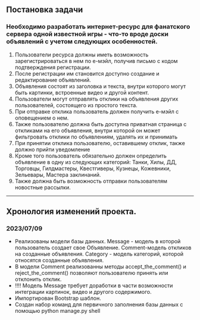 ## Постановка задачи 
### Необходимо разработать интернет-ресурс для фанатского сервера одной известной игры - что-то вроде доски объявлений с учетом следующих особенностей.
1. Пользователи ресурса должны иметь возможность зарегистрироваться в нем по е-мэйл, получив письмо с кодом подтверждения регистрации.
2. После регистрации им становится доступно создание и редактирование объявлений.
3. Объявления состоят из заголовка и текста, внутри которого могут быть картинки, встроенные видео и другой контент.
4. Пользователи могут отправлять отклики на объявления других пользователей, состоящего из простого текста.
5. При отправке отклика пользователь должен получить е-мэйл с оповещением о нем.
6. Также пользователю должна быть доступна приватная страница с откликами на его объявления, внутри которой он может фильтровать отклики по объявлениям, удалять их и принимать
7. При принятии отклика пользователю, оставившему отклик, также должно прийти уведомление
8. Кроме того пользователь обязательно должен определить объявление в одну из следующих категорий: Танки, Хилы, ДД, Торговцы, Гилдмастеры, Квестгиверы, Кузнецы, Кожевники, Зельевары, Мастера заклинаний.
9. Также должна быть возможность отправки пользователям новостные рассылки.
***
## Хронология изменений проекта.
### 2023/07/09

- Реализованы модели базы данных. Message - модель в которой пользователь создает свое Объявление. Comment-модель откликов на созданные объявления. Category - модель категорий, которой относятся созданные объявления.
- В модели Comment реализованны методы accept_the_comment() и reject_the_comment() позволяют пользователю принять или отклонить отклик.
- !!!! Модель Message требует доработки в части возможности интеграции картинок, видео и другого содержимого. 
- Импортирован Bootstrap шаблон.
- Создан набор команд для первичного заполнения базы данных с помощью python manage.py shell



 
 


